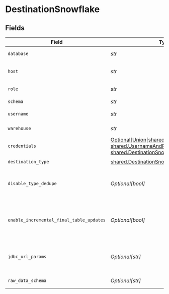 # DestinationSnowflake


## Fields

| Field                                                                                                                                                                                                                                                                              | Type                                                                                                                                                                                                                                                                               | Required                                                                                                                                                                                                                                                                           | Description                                                                                                                                                                                                                                                                        | Example                                                                                                                                                                                                                                                                            |
| ---------------------------------------------------------------------------------------------------------------------------------------------------------------------------------------------------------------------------------------------------------------------------------- | ---------------------------------------------------------------------------------------------------------------------------------------------------------------------------------------------------------------------------------------------------------------------------------- | ---------------------------------------------------------------------------------------------------------------------------------------------------------------------------------------------------------------------------------------------------------------------------------- | ---------------------------------------------------------------------------------------------------------------------------------------------------------------------------------------------------------------------------------------------------------------------------------- | ---------------------------------------------------------------------------------------------------------------------------------------------------------------------------------------------------------------------------------------------------------------------------------- |
| `database`                                                                                                                                                                                                                                                                         | *str*                                                                                                                                                                                                                                                                              | :heavy_check_mark:                                                                                                                                                                                                                                                                 | Enter the name of the <a href="https://docs.snowflake.com/en/sql-reference/ddl-database.html#database-schema-share-ddl">database</a> you want to sync data into                                                                                                                    | AIRBYTE_DATABASE                                                                                                                                                                                                                                                                   |
| `host`                                                                                                                                                                                                                                                                             | *str*                                                                                                                                                                                                                                                                              | :heavy_check_mark:                                                                                                                                                                                                                                                                 | Enter your Snowflake account's <a href="https://docs.snowflake.com/en/user-guide/admin-account-identifier.html#using-an-account-locator-as-an-identifier">locator</a> (in the format <account_locator>.<region>.<cloud>.snowflakecomputing.com)                                    | accountname.us-east-2.aws.snowflakecomputing.com                                                                                                                                                                                                                                   |
| `role`                                                                                                                                                                                                                                                                             | *str*                                                                                                                                                                                                                                                                              | :heavy_check_mark:                                                                                                                                                                                                                                                                 | Enter the <a href="https://docs.snowflake.com/en/user-guide/security-access-control-overview.html#roles">role</a> that you want to use to access Snowflake                                                                                                                         | AIRBYTE_ROLE                                                                                                                                                                                                                                                                       |
| `schema`                                                                                                                                                                                                                                                                           | *str*                                                                                                                                                                                                                                                                              | :heavy_check_mark:                                                                                                                                                                                                                                                                 | Enter the name of the default <a href="https://docs.snowflake.com/en/sql-reference/ddl-database.html#database-schema-share-ddl">schema</a>                                                                                                                                         | AIRBYTE_SCHEMA                                                                                                                                                                                                                                                                     |
| `username`                                                                                                                                                                                                                                                                         | *str*                                                                                                                                                                                                                                                                              | :heavy_check_mark:                                                                                                                                                                                                                                                                 | Enter the name of the user you want to use to access the database                                                                                                                                                                                                                  | AIRBYTE_USER                                                                                                                                                                                                                                                                       |
| `warehouse`                                                                                                                                                                                                                                                                        | *str*                                                                                                                                                                                                                                                                              | :heavy_check_mark:                                                                                                                                                                                                                                                                 | Enter the name of the <a href="https://docs.snowflake.com/en/user-guide/warehouses-overview.html#overview-of-warehouses">warehouse</a> that you want to sync data into                                                                                                             | AIRBYTE_WAREHOUSE                                                                                                                                                                                                                                                                  |
| `credentials`                                                                                                                                                                                                                                                                      | [Optional[Union[shared.KeyPairAuthentication, shared.UsernameAndPassword, shared.DestinationSnowflakeOAuth20]]](../../models/shared/authorizationmethod.md)                                                                                                                        | :heavy_minus_sign:                                                                                                                                                                                                                                                                 | N/A                                                                                                                                                                                                                                                                                |                                                                                                                                                                                                                                                                                    |
| `destination_type`                                                                                                                                                                                                                                                                 | [shared.DestinationSnowflakeSnowflake](../../models/shared/destinationsnowflakesnowflake.md)                                                                                                                                                                                       | :heavy_check_mark:                                                                                                                                                                                                                                                                 | N/A                                                                                                                                                                                                                                                                                |                                                                                                                                                                                                                                                                                    |
| `disable_type_dedupe`                                                                                                                                                                                                                                                              | *Optional[bool]*                                                                                                                                                                                                                                                                   | :heavy_minus_sign:                                                                                                                                                                                                                                                                 | Disable Writing Final Tables. WARNING! The data format in _airbyte_data is likely stable but there are no guarantees that other metadata columns will remain the same in future versions                                                                                           |                                                                                                                                                                                                                                                                                    |
| `enable_incremental_final_table_updates`                                                                                                                                                                                                                                           | *Optional[bool]*                                                                                                                                                                                                                                                                   | :heavy_minus_sign:                                                                                                                                                                                                                                                                 | When enabled your data will load into your final tables incrementally while your data is still being synced. When Disabled (the default), your data loads into your final tables once at the end of a sync. Note that this option only applies if you elect to create Final tables |                                                                                                                                                                                                                                                                                    |
| `jdbc_url_params`                                                                                                                                                                                                                                                                  | *Optional[str]*                                                                                                                                                                                                                                                                    | :heavy_minus_sign:                                                                                                                                                                                                                                                                 | Enter the additional properties to pass to the JDBC URL string when connecting to the database (formatted as key=value pairs separated by the symbol &). Example: key1=value1&key2=value2&key3=value3                                                                              |                                                                                                                                                                                                                                                                                    |
| `raw_data_schema`                                                                                                                                                                                                                                                                  | *Optional[str]*                                                                                                                                                                                                                                                                    | :heavy_minus_sign:                                                                                                                                                                                                                                                                 | The schema to write raw tables into (default: airbyte_internal)                                                                                                                                                                                                                    |                                                                                                                                                                                                                                                                                    |